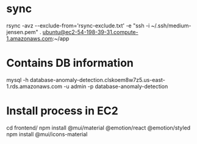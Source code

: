 # sync
rsync -avz --exclude-from='rsync-exclude.txt' \-e "ssh -i ~/.ssh/medium-jensen.pem" \. ubuntu@ec2-54-198-39-31.compute-1.amazonaws.com:~/app

# Contains DB information
mysql -h database-anomaly-detection.clskoem8w7z5.us-east-1.rds.amazonaws.com -u admin -p database-anomaly-detection

# Install process in EC2

cd frontend/
npm install @mui/material @emotion/react @emotion/styled
npm install @mui/icons-material